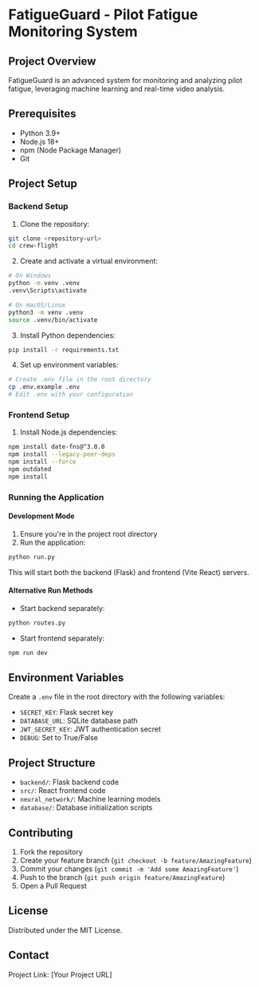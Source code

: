 
# FatigueGuard - Pilot Fatigue Monitoring System

## Project Overview

FatigueGuard is an advanced system for monitoring and analyzing pilot fatigue, leveraging machine learning and real-time video analysis.

## Prerequisites

- Python 3.9+
- Node.js 18+
- npm (Node Package Manager)
- Git

## Project Setup

### Backend Setup

1. Clone the repository:
```bash
git clone <repository-url>
cd crew-flight
```

2. Create and activate a virtual environment:
```bash
# On Windows
python -m venv .venv
.venv\Scripts\activate

# On macOS/Linux
python3 -m venv .venv
source .venv/bin/activate
```

3. Install Python dependencies:
```bash
pip install -r requirements.txt
```

4. Set up environment variables:
```bash
# Create .env file in the root directory
cp .env.example .env
# Edit .env with your configuration
```

### Frontend Setup

1. Install Node.js dependencies:
```bash
npm install date-fns@^3.0.0
npm install --legacy-peer-deps
npm install --force
npm outdated
npm install
```

### Running the Application

#### Development Mode

1. Ensure you're in the project root directory
2. Run the application:
```bash
python run.py
```

This will start both the backend (Flask) and frontend (Vite React) servers.

#### Alternative Run Methods

- Start backend separately:
```bash
python routes.py
```

- Start frontend separately:
```bash
npm run dev
```

## Environment Variables

Create a `.env` file in the root directory with the following variables:
- `SECRET_KEY`: Flask secret key
- `DATABASE_URL`: SQLite database path
- `JWT_SECRET_KEY`: JWT authentication secret
- `DEBUG`: Set to True/False

## Project Structure

- `backend/`: Flask backend code
- `src/`: React frontend code
- `neural_network/`: Machine learning models
- `database/`: Database initialization scripts

## Contributing

1. Fork the repository
2. Create your feature branch (`git checkout -b feature/AmazingFeature`)
3. Commit your changes (`git commit -m 'Add some AmazingFeature'`)
4. Push to the branch (`git push origin feature/AmazingFeature`)
5. Open a Pull Request

## License

Distributed under the MIT License.

## Contact

Project Link: [Your Project URL]
